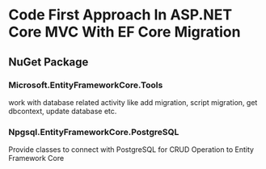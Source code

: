 # Code First Approach In ASP.NET Core MVC With EF Core Migration

## NuGet Package
### Microsoft.EntityFrameworkCore.Tools
work with database related activity like add migration, script migration, get dbcontext, update database etc.
### Npgsql.EntityFrameworkCore.PostgreSQL
Provide classes to connect with PostgreSQL for CRUD Operation to Entity Framework Core

